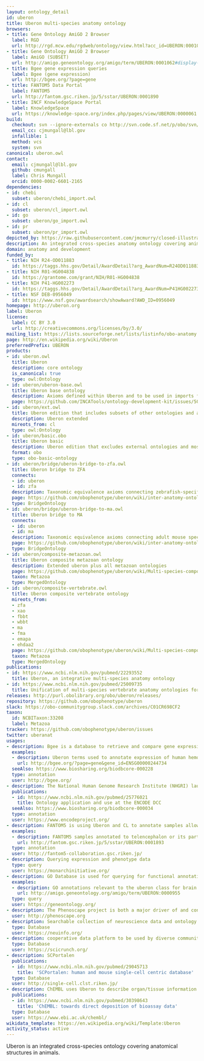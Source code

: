 ```yaml
---
layout: ontology_detail
id: uberon
title: Uberon multi-species anatomy ontology
browsers:
- title: Gene Ontology AmiGO 2 Browser
  label: RGD
  url: http://rgd.mcw.edu/rgdweb/ontology/view.html?acc_id=UBERON:0001062
- title: Gene Ontology AmiGO 2 Browser
  label: AmiGO (SUBSET)
  url: http://amigo.geneontology.org/amigo/term/UBERON:0001062#display-lineage-tab
- title: Bgee gene expression queries
  label: Bgee (gene expression)
  url: http://bgee.org/?page=gene
- title: FANTOM5 Data Portal
  label: FANTOM5
  url: http://fantom.gsc.riken.jp/5/sstar/UBERON:0001890
- title: INCF KnowledgeSpace Portal
  label: KnowledgeSpace
  url: https://knowledge-space.org/index.php/pages/view/UBERON:0000061
build:
  checkout: svn --ignore-externals co http://svn.code.sf.net/p/obo/svn/uberon/trunk
  email_cc: cjmungall@lbl.gov
  infallible: 1
  method: vcs
  system: svn
canonical: uberon.owl
contact:
  email: cjmungall@lbl.gov
  github: cmungall
  label: Chris Mungall
  orcid: 0000-0002-6601-2165
dependencies:
- id: chebi
  subset: uberon/chebi_import.owl
- id: cl
  subset: uberon/cl_import.owl
- id: go
  subset: uberon/go_import.owl
- id: pr
  subset: uberon/pr_import.owl
depicted_by: https://raw.githubusercontent.com/jmcmurry/closed-illustrations/master/logos/uberon-logos/uberon_logo_black-banner.png
description: An integrated cross-species anatomy ontology covering animals and bridging multiple species-specific ontologies
domain: anatomy and development
funded_by:
- title: NIH R24-OD011883
  id: https://taggs.hhs.gov/Detail/AwardDetail?arg_AwardNum=R24OD011883&arg_ProgOfficeCode=205
- title: NIH R01-HG004838
  id: https://grantome.com/grant/NIH/R01-HG004838
- title: NIH P41-HG002273
  id: https://taggs.hhs.gov/Detail/AwardDetail?arg_AwardNum=P41HG002273&arg_ProgOfficeCode=55
- title: NSF DEB-0956049
  id: https://www.nsf.gov/awardsearch/showAward?AWD_ID=0956049
homepage: http://uberon.org
label: Uberon
license:
  label: CC BY 3.0
  url: http://creativecommons.org/licenses/by/3.0/
mailing_list: https://lists.sourceforge.net/lists/listinfo/obo-anatomy
page: http://en.wikipedia.org/wiki/Uberon
preferredPrefix: UBERON
products:
- id: uberon.owl
  title: Uberon
  description: core ontology
  is_canonical: true
  type: owl:Ontology
- id: uberon/uberon-base.owl
  title: Uberon base ontology
  description: Axioms defined within Uberon and to be used in imports for other ontologies
  page: https://github.com/INCATools/ontology-development-kit/issues/50
- id: uberon/ext.owl
  title: Uberon edition that includes subsets of other ontologies and axioms connecting to them
  description: Uberon extended
  mireots_from: cl
  type: owl:Ontology
- id: uberon/basic.obo
  title: Uberon basic
  description: Uberon edition that excludes external ontologies and most relations
  format: obo
  type: obo-basic-ontology
- id: uberon/bridge/uberon-bridge-to-zfa.owl
  title: Uberon bridge to ZFA
  connects:
  - id: uberon
  - id: zfa
  description: Taxonomic equivalence axioms connecting zebrafish-specific classes to generic uberon counterparts
  page: https://github.com/obophenotype/uberon/wiki/inter-anatomy-ontology-bridge-ontologies
  type: BridgeOntology
- id: uberon/bridge/uberon-bridge-to-ma.owl
  title: Uberon bridge to MA
  connects:
  - id: uberon
  - id: ma
  description: Taxonomic equivalence axioms connecting adult mouse specific classes to generic uberon counterparts
  page: https://github.com/obophenotype/uberon/wiki/inter-anatomy-ontology-bridge-ontologies
  type: BridgeOntology
- id: uberon/composite-metazoan.owl
  title: Uberon composite metazoan ontology
  description: Extended uberon plus all metazoan ontologies
  page: https://github.com/obophenotype/uberon/wiki/Multi-species-composite-ontologies
  taxon: Metazoa
  type: MergedOntology
- id: uberon/composite-vertebrate.owl
  title: Uberon composite vertebrate ontology
  mireots_from:
  - zfa
  - xao
  - fbbt
  - wbbt
  - ma
  - fma
  - emapa
  - ehdaa2
  page: https://github.com/obophenotype/uberon/wiki/Multi-species-composite-ontologies
  taxon: Metazoa
  type: MergedOntology
publications:
- id: https://www.ncbi.nlm.nih.gov/pubmed/22293552
  title: Uberon, an integrative multi-species anatomy ontology
- id: https://www.ncbi.nlm.nih.gov/pubmed/25009735
  title: Unification of multi-species vertebrate anatomy ontologies for comparative biology in Uberon
releases: http://purl.obolibrary.org/obo/uberon/releases/
repository: https://github.com/obophenotype/uberon
slack: https://obo-communitygroup.slack.com/archives/C01CR698CF2
taxon:
  id: NCBITaxon:33208
  label: Metazoa
tracker: https://github.com/obophenotype/uberon/issues
twitter: uberanat
usages:
- description: Bgee is a database to retrieve and compare gene expression patterns between animal species. Bgee in using Uberon to annotate the site of expression, and Bgee curators one the major contributors to the ontology.
  examples:
  - description: Uberon terms used to annotate expression of human hemoglobin subunit beta
    url: http://bgee.org/?page=gene&gene_id=ENSG00000244734
  seeAlso: https://www.biosharing.org/biodbcore-000228
  type: annotation
  user: http://bgee.org/
- description: The National Human Genome Research Institute (NHGRI) launched a public research consortium named ENCODE, the Encyclopedia Of DNA Elements, in September 2003, to carry out a project to identify all functional elements in the human genome sequence. The ENCODE DCC users Uberon to annotate samples
  publications:
  - id: https://www.ncbi.nlm.nih.gov/pubmed/25776021
    title: Ontology application and use at the ENCODE DCC
  seeAlso: https://www.biosharing.org/biodbcore-000034
  type: annotation
  user: https://www.encodeproject.org/
- description: FANTOM5 is using Uberon and CL to annotate samples allowing for transcriptome analyses with cell-type and tissue-level specificity.
  examples:
  - description: FANTOM5 samples annotated to telencephalon or its parts
    url: http://fantom.gsc.riken.jp/5/sstar/UBERON:0001893
  type: annotation
  user: http://fantom5-collaboration.gsc.riken.jp/
- description: Querying expression and phenotype data
  type: query
  user: https://monarchinitiative.org/
- description: GO Database is used for querying for functional annotations relevant to a tissue
  examples:
  - description: GO annotations relevant to the uberon class for brain
    url: http://amigo.geneontology.org/amigo/term/UBERON:0000955
  type: query
  user: https://geneontology.org/
- description: The Phenoscape project is both a major driver of and contributor to Uberon, contibuting thousands of terms. The teleost (bony fishes) component of Uberon was derived from the Teleost Anatomy Ontology, developed by the Phenoscape group. Most of the high level design of the skeletal system comes from the Vertebrate Skeletal Anatomy Ontology (VSAO), also created by the Phenoscape group. Phenoscape curators continue to extend the ontology, covering a wide variety of tetrapod structures, with an emphasis on the appendicular system.
  user: http://phenoscape.org
- description: Searchable collection of neuroscience data and ontology for neuroscience
  type: Database
  user: https://neuinfo.org/
- description: cooperative data platform to be used by diverse communities in making data more FAIR.
  type: Database
  user: https://scicrunch.org/
- description: SCPortalen
  publications:
  - id: https://www.ncbi.nlm.nih.gov/pubmed/29045713
    title: 'SCPortalen: human and mouse single-cell centric database'
  type: Database
  user: http://single-cell.clst.riken.jp/
- description: ChEMBL uses Uberon to describe organ/tissue information in assays
  publications:
  - id: https://www.ncbi.nlm.nih.gov/pubmed/30398643
    title: 'ChEMBL: towards direct deposition of bioassay data'
  type: Database
  user: https://www.ebi.ac.uk/chembl/
wikidata_template: https://en.wikipedia.org/wiki/Template:Uberon
activity_status: active
---
```


Uberon is an integrated cross-species ontology covering anatomical structures in animals.
